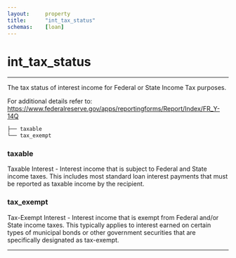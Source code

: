 ```yaml
---
layout:     property
title:      "int_tax_status"
schemas:    [loan]
---
```


# int_tax_status

---

The tax status of interest income for Federal or State Income Tax purposes.

For additional details refer to: https://www.federalreserve.gov/apps/reportingforms/Report/Index/FR_Y-14Q

```bash
├── taxable
└── tax_exempt
```

### taxable
Taxable Interest - Interest income that is subject to Federal and State income taxes. This includes most standard loan interest payments that must be reported as taxable income by the recipient.

### tax_exempt
Tax-Exempt Interest - Interest income that is exempt from Federal and/or State income taxes. This typically applies to interest earned on certain types of municipal bonds or other government securities that are specifically designated as tax-exempt.

--- 